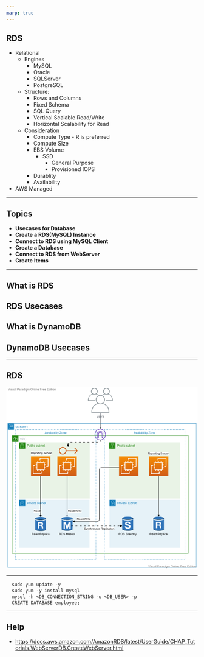 ```yaml
---
marp: true
---
```


## RDS
- Relational
  - Engines
    - MySQL
    - Oracle
    - SQLServer
    - PostgreSQL
  - Structure:
    - Rows and Columns
    - Fixed Schema
    - SQL Query
    - Vertical Scalable Read/Write
    - Horizontal Scalability for Read
  - Consideration
    - Compute Type - R is preferred
    - Compute Size
    - EBS Volume 
      - SSD
        - General Purpose
        - Provisioned IOPS
    - Durablity
    - Availability
- AWS Managed


---
## Topics
- **Usecases for Database**
- **Create a RDS(MySQL) Instance**
- **Connect to RDS using MySQL Client**
- **Create a Database**
- **Connect to RDS from WebServer**
- **Create Items**
	
---

## What is RDS
## RDS Usecases
## What is DynamoDB
## DynamoDB Usecases

---

## RDS
![alt text right](./assets/rds.png "RDS")

---

      sudo yum update -y
      sudo yum -y install mysql
      mysql -h <DB_CONNECTION_STRING -u <DB_USER> -p
      CREATE DATABASE employee;

---

## Help

- https://docs.aws.amazon.com/AmazonRDS/latest/UserGuide/CHAP_Tutorials.WebServerDB.CreateWebServer.html
